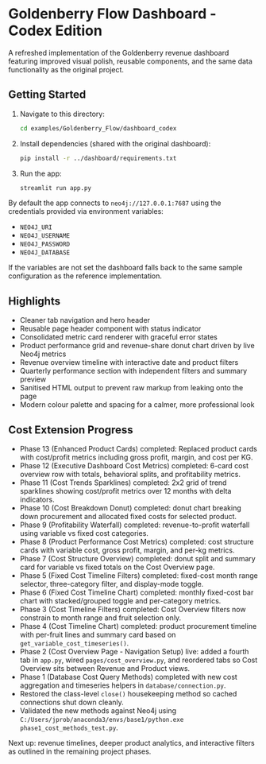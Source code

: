# Goldenberry Flow Dashboard - Codex Edition

A refreshed implementation of the Goldenberry revenue dashboard featuring
improved visual polish, reusable components, and the same data
functionality as the original project.

## Getting Started

1. Navigate to this directory:
   ```bash
   cd examples/Goldenberry_Flow/dashboard_codex
   ```
2. Install dependencies (shared with the original dashboard):
   ```bash
   pip install -r ../dashboard/requirements.txt
   ```
3. Run the app:
   ```bash
   streamlit run app.py
   ```

By default the app connects to `neo4j://127.0.0.1:7687` using the
credentials provided via environment variables:

- `NEO4J_URI`
- `NEO4J_USERNAME`
- `NEO4J_PASSWORD`
- `NEO4J_DATABASE`

If the variables are not set the dashboard falls back to the same sample
configuration as the reference implementation.

## Highlights

- Cleaner tab navigation and hero header
- Reusable page header component with status indicator
- Consolidated metric card renderer with graceful error states
- Product performance grid and revenue-share donut chart driven by live Neo4j metrics
- Revenue overview timeline with interactive date and product filters
- Quarterly performance section with independent filters and summary preview
- Sanitised HTML output to prevent raw markup from leaking onto the page
- Modern colour palette and spacing for a calmer, more professional look

## Cost Extension Progress

- Phase 13 (Enhanced Product Cards) completed: Replaced product cards with cost/profit metrics including gross profit, margin, and cost per KG.
- Phase 12 (Executive Dashboard Cost Metrics) completed: 6-card cost overview row with totals, behavioral splits, and profitability metrics.
- Phase 11 (Cost Trends Sparklines) completed: 2x2 grid of trend sparklines showing cost/profit metrics over 12 months with delta indicators.
- Phase 10 (Cost Breakdown Donut) completed: donut chart breaking down procurement and allocated fixed costs for selected product.
- Phase 9 (Profitability Waterfall) completed: revenue-to-profit waterfall using variable vs fixed cost categories.
- Phase 8 (Product Performance Cost Metrics) completed: cost structure cards with variable cost, gross profit, margin, and per-kg metrics.
- Phase 7 (Cost Structure Overview) completed: donut split and summary card for variable vs fixed totals on the Cost Overview page.
- Phase 5 (Fixed Cost Timeline Filters) completed: fixed-cost month range selector, three-category filter, and display-mode toggle.
- Phase 6 (Fixed Cost Timeline Chart) completed: monthly fixed-cost bar chart with stacked/grouped toggle and per-category metrics.
- Phase 3 (Cost Timeline Filters) completed: Cost Overview filters now constrain to month range and fruit selection only.
- Phase 4 (Cost Timeline Chart) completed: product procurement timeline with per-fruit lines and summary card based on `get_variable_cost_timeseries()`.
- Phase 2 (Cost Overview Page - Navigation Setup) live: added a fourth tab in `app.py`, wired `pages/cost_overview.py`, and reordered tabs so Cost Overview sits between Revenue and Product views.
- Phase 1 (Database Cost Query Methods) completed with new cost aggregation and timeseries helpers in `database/connection.py`.
- Restored the class-level `close()` housekeeping method so cached connections shut down cleanly.
- Validated the new methods against Neo4j using `C:/Users/jprob/anaconda3/envs/base1/python.exe phase1_cost_methods_test.py`.

Next up: revenue timelines, deeper product analytics, and interactive
filters as outlined in the remaining project phases.



